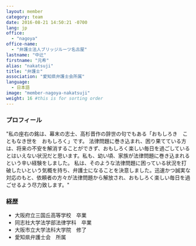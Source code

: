 ```yaml
---
layout: member
category: team
date: 2016-08-21 14:50:21 -0700
lang: jp
office:
  - "nagoya"
office-name:
  - "弁護士法人ブリッジルーツ名古屋"
lastname: "中辻"
firstname: "元希"
alias: "nakatsuji"
title: "弁護士"
association: "愛知県弁護士会所属"
language:
  - 日本語
image: "member-nagoya-nakatsuji"
weight: 16 #this is for sorting order
---
```


### プロフィール

"私の座右の銘は、幕末の志士、高杉晋作の辞世の句でもある「おもしろき　こともなき世を　おもしろく」です。
法律問題に巻き込まれ、困り果てている方は、将来の不安を解消することができず、おもしろく楽しい毎日を過ごしているとはいえない状況だと思います。私も、幼い頃、家族が法律問題に巻き込まれるという辛い経験をしました。
私は、そのような法律問題に困っている状況を打破したいという気概を持ち、弁護士になることを決意しました。迅速かつ誠実な対応のもと、依頼者の方々が法律問題から解放され、おもしろく楽しい毎日を過ごせるよう尽力致します。"

### 経歴
- 大阪府立三国丘高等学校　卒業
- 同志社大学法学部法律学科　卒業
- 大阪市立大学法科大学院　修了
- 愛知県弁護士会　所属
